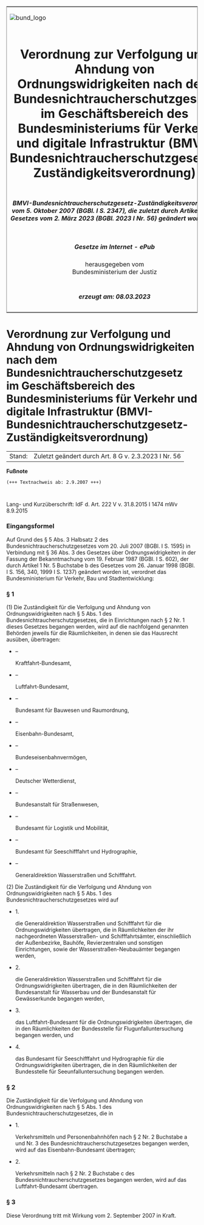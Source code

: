 <span id="DECKBLATT.html"></span>

<table border="0" frame="border" width="100%">

<tr valign="top">

<td align="left">

![bund\_logo](BfJ_2021_Web_de_de.gif)

</td>

<td align="right">

 

</td>

</tr>

<tr align="center" valign="middle">

<td colspan="2">

# Verordnung zur Verfolgung und Ahndung von Ordnungswidrigkeiten nach dem Bundesnichtraucherschutzgesetz im Geschäftsbereich des Bundesministeriums für Verkehr und digitale Infrastruktur (BMVI-Bundesnichtraucherschutzgesetz-Zuständigkeitsverordnung)

</td>

</tr>

<tr align="center" valign="middle">

<td colspan="2">

##### BMVI-Bundesnichtraucherschutzgesetz-Zuständigkeitsverordnung vom 5. Oktober 2007 (BGBl. I S. 2347), die zuletzt durch Artikel 8 des Gesetzes vom 2. März 2023 (BGBl. 2023 I Nr. 56) geändert worden ist

</td>

</tr>

<tr align="center" valign="middle">

<td colspan="2">

  
  

##### Gesetze im Internet - ePub  
  
herausgegeben vom  
Bundesministerium der Justiz

</td>

</tr>

<tr align="center" valign="bottom">

<td colspan="2">

  
  

##### erzeugt am: 08.03.2023

</td>

</tr>

</table>

<span id="BJNR234700007.html"></span>

# Verordnung zur Verfolgung und Ahndung von Ordnungswidrigkeiten nach dem Bundesnichtraucherschutzgesetz im Geschäftsbereich des Bundesministeriums für Verkehr und digitale Infrastruktur (BMVI-Bundesnichtraucherschutzgesetz-Zuständigkeitsverordnung)

<div>

<div class="jnhtml">

|        |                                                      |
| ------ | ---------------------------------------------------- |
| Stand: | Zuletzt geändert durch Art. 8 G v. 2.3.2023 I Nr. 56 |

</div>

</div>

<div>

  
**Fußnote**

<div class="jnhtml">

<div>

<div class="jurAbsatz">

  

``` 
(+++ Textnachweis ab: 2.9.2007 +++)

 
```

Lang- und Kurzüberschrift: IdF d. Art. 222 V v. 31.8.2015 I 1474 mWv
8.9.2015

</div>

</div>

</div>

</div>

<span id="BJNR234700007BJNE000100000.html"></span>

### Eingangsformel  

<div>

<div class="jnhtml">

<div>

<div class="jurAbsatz">

Auf Grund des § 5 Abs. 3 Halbsatz 2 des Bundesnichtraucherschutzgesetzes
vom 20. Juli 2007 (BGBl. I S. 1595) in Verbindung mit § 36 Abs. 3 des
Gesetzes über Ordnungswidrigkeiten in der Fassung der Bekanntmachung vom
19. Februar 1987 (BGBl. I S. 602), der durch Artikel 1 Nr. 5 Buchstabe b
des Gesetzes vom 26. Januar 1998 (BGBl. I S. 156, 340, 1999 I S. 1237)
geändert worden ist, verordnet das Bundesministerium für Verkehr, Bau
und Stadtentwicklung:

</div>

</div>

</div>

</div>

<span id="BJNR234700007BJNE000202360.html"></span>

### § 1  

<div>

<div class="jnhtml">

<div>

<div class="jurAbsatz">

(1) Die Zuständigkeit für die Verfolgung und Ahndung von
Ordnungswidrigkeiten nach § 5 Abs. 1 des
Bundesnichtraucherschutzgesetzes, die in Einrichtungen nach § 2 Nr. 1
dieses Gesetzes begangen werden, wird auf die nachfolgend genannten
Behörden jeweils für die Räumlichkeiten, in denen sie das Hausrecht
ausüben, übertragen:

  - –
    
    <div style="">
    
    Kraftfahrt-Bundesamt,
    
    </div>

  - –
    
    <div style="">
    
    Luftfahrt-Bundesamt,
    
    </div>

  - –
    
    <div style="">
    
    Bundesamt für Bauwesen und Raumordnung,
    
    </div>

  - –
    
    <div style="">
    
    Eisenbahn-Bundesamt,
    
    </div>

  - –
    
    <div style="">
    
    Bundeseisenbahnvermögen,
    
    </div>

  - –
    
    <div style="">
    
    Deutscher Wetterdienst,
    
    </div>

  - –
    
    <div style="">
    
    Bundesanstalt für Straßenwesen,
    
    </div>

  - –
    
    <div style="">
    
    Bundesamt für Logistik und Mobilität,
    
    </div>

  - –
    
    <div style="">
    
    Bundesamt für Seeschifffahrt und Hydrographie,
    
    </div>

  - –
    
    <div style="">
    
    Generaldirektion Wasserstraßen und Schifffahrt.
    
    </div>

</div>

<div class="jurAbsatz">

(2) Die Zuständigkeit für die Verfolgung und Ahndung von
Ordnungswidrigkeiten nach § 5 Abs. 1 des
Bundesnichtraucherschutzgesetzes wird auf

  - 1\.
    
    <div style="">
    
    die Generaldirektion Wasserstraßen und Schifffahrt für die
    Ordnungswidrigkeiten übertragen, die in Räumlichkeiten der ihr
    nachgeordneten Wasserstraßen- und Schifffahrtsämter, einschließlich
    der Außenbezirke, Bauhöfe, Revierzentralen und sonstigen
    Einrichtungen, sowie der Wasserstraßen-Neubauämter begangen werden,
    
    </div>

  - 2\.
    
    <div style="">
    
    die Generaldirektion Wasserstraßen und Schifffahrt für die
    Ordnungswidrigkeiten übertragen, die in den Räumlichkeiten der
    Bundesanstalt für Wasserbau und der Bundesanstalt für Gewässerkunde
    begangen werden,
    
    </div>

  - 3\.
    
    <div style="">
    
    das Luftfahrt-Bundesamt für die Ordnungswidrigkeiten übertragen, die
    in den Räumlichkeiten der Bundesstelle für Flugunfalluntersuchung
    begangen werden, und
    
    </div>

  - 4\.
    
    <div style="">
    
    das Bundesamt für Seeschifffahrt und Hydrographie für die
    Ordnungswidrigkeiten übertragen, die in den Räumlichkeiten der
    Bundesstelle für Seeunfalluntersuchung begangen werden.
    
    </div>

</div>

</div>

</div>

</div>

<span id="BJNR234700007BJNE000300000.html"></span>

### § 2  

<div>

<div class="jnhtml">

<div>

<div class="jurAbsatz">

Die Zuständigkeit für die Verfolgung und Ahndung von
Ordnungswidrigkeiten nach § 5 Abs. 1 des
Bundesnichtraucherschutzgesetzes, die in

  - 1\.
    
    <div>
    
    Verkehrsmitteln und Personenbahnhöfen nach § 2 Nr. 2 Buchstabe a und
    Nr. 3 des Bundesnichtraucherschutzgesetzes begangen werden, wird auf
    das Eisenbahn-Bundesamt übertragen;
    
    </div>

  - 2\.
    
    <div>
    
    Verkehrsmitteln nach § 2 Nr. 2 Buchstabe c des
    Bundesnichtraucherschutzgesetzes begangen werden, wird auf das
    Luftfahrt-Bundesamt übertragen.
    
    </div>

</div>

</div>

</div>

</div>

<span id="BJNR234700007BJNE000400000.html"></span>

### § 3  

<div>

<div class="jnhtml">

<div>

<div class="jurAbsatz">

Diese Verordnung tritt mit Wirkung vom 2. September 2007 in Kraft.

</div>

</div>

</div>

</div>
